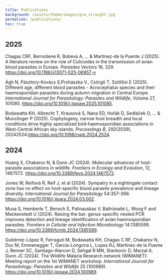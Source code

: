 ```yaml
---
title: Publications
background: /assets/theme/images/grw_straight.jpg
permalink: /publications/
toc: true
---
```


## 2025
Chagas CRF, Bernotienė R, Bobeva A, ... & Martínez-de la Puente J (2025). A literature review on the role of Culicoides in the transmission of avian blood parasites in Europe. _Parasites Vectors_ 18, 329. <https://doi.org/10.1186/s13071-025-06957-y>

Ágh N, Pásztory-Kovács S,Prohászka V., Csörgő T, Szöllősi E (2025). Different age, different blood parasites - Acrocephalus species and their haemosporidian parasites during autumn migration in Central Europe. 
_International Journal for Parasitology: Parasites and Wildlife_, Volume 27, 101085. <https://doi.org/10.1016/j.ijppaw.2025.101085>.

Bodawatta KH, Albrecht T, Krausová S, Nana ED, Hořák D, Sedláček O, ... & Munclinger P (2025). Cophylogeny, narrow host breadth and local conditions drive highly specialized bird–haemosporidian associations in West-Central African sky islands. _Proceedings B_, 292(2039), 20242524.<https://doi.org/10.1098/rspb.2024.2524>.


## 2024
Huang X, Chakarov N, & Dunn JC (2024). Molecular advances of host-parasite associations in wildlife. _Frontiers in Ecology and Evolution_, 12, 1467572. <https://doi.org/10.3389/fevo.2024.1467572>.

Jones W, Reifová R, Reif J, et al (2024). Sympatry in a nightingale contact zone has no effect on host-specific blood parasite prevalence and lineage diversity. _International Journal for Parasitology_ 54:357–366. <https://doi.org/10.1016/j.ijpara.2024.03.002>.

Musa S, Hemberle T, Bensch S, Palinauskas V, Baltrūnaitė L, Woog F and Mackenstedt U (2024). Raising the bar: genus-specific nested PCR improves detection and lineage identification of avian haemosporidian parasites. _Frontiers in Cellular and Infection Microbiology_ 14:1385599. <https://doi.org/10.3389/fcimb.2024.1385599>.

Gutiérrez-López R, Ferraguti M, Bodawatta KH, Chagas C RF, Chakarov N, Duc M, Emmenegger T, García-Longoria L, Lopes RJ, Martínez-de la Puente J, Renner SC, Santiago-Alarcon D, Sehgal R MN, Stankovic D, Marzal A, Dunn JC (2024). The Wildlife Malaria Research network (WIMANET): Meeting report on the 1st WIMANET workshop. _International Journal for Parasitology: Parasites and Wildlife_ 25 (100989). <https://doi.org/10.1016/j.ijppaw.2024.100989>.
